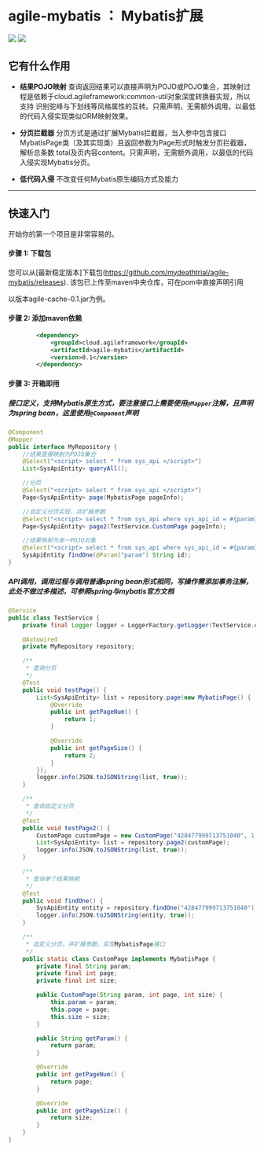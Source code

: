 # agile-mybatis ： Mybatis扩展
[![](https://img.shields.io/badge/Spring--boot-LATEST-green)](https://img.shields.io/badge/spring-LATEST-green)
[![](https://img.shields.io/badge/build-maven-green)](https://img.shields.io/badge/build-maven-green)
## 它有什么作用

* **结果POJO映射**
查询返回结果可以直接声明为POJO或POJO集合，其映射过程是依赖于cloud.agileframework:common-util对象深度转换器实现，所以支持
识别驼峰与下划线等风格属性的互转。只需声明，无需额外调用，以最低的代码入侵实现类似ORM映射效果。

* **分页拦截器**
分页方式是通过扩展Mybatis拦截器，当入参中包含接口MybatisPage类（及其实现类）且返回参数为Page<T>形式时触发分页拦截器，解析总条数
total及页内容content。只需声明，无需额外调用，以最低的代码入侵实现Mybatis分页。

* **低代码入侵**
不改变任何Mybatis原生编码方式及能力
-------
## 快速入门
开始你的第一个项目是非常容易的。

#### 步骤 1: 下载包
您可以从[最新稳定版本]下载包(https://github.com/mydeathtrial/agile-mybatis/releases).
该包已上传至maven中央仓库，可在pom中直接声明引用

以版本agile-cache-0.1.jar为例。
#### 步骤 2: 添加maven依赖
```xml
        <dependency>
            <groupId>cloud.agileframework</groupId>
            <artifactId>agile-mybatis</artifactId>
            <version>0.1</version>
        </dependency>
```
#### 步骤 3: 开箱即用
##### 接口定义，支持Mybatis原生方式，要注意接口上需要使用`@Mapper`注解，且声明为spring bean，这里使用`@Component`声明
```java
@Component
@Mapper
public interface MyRepository {
    //结果直接映射为POJO集合
    @Select("<script> select * from sys_api </script>")
    List<SysApiEntity> queryAll();

    //分页
    @Select("<script> select * from sys_api </script>")
    Page<SysApiEntity> page(MybatisPage pageInfo);

    //自定义分页实现，并扩展参数
    @Select("<script> select * from sys_api where sys_api_id = #{param}</script>")
    Page<SysApiEntity> page2(TestService.CustomPage pageInfo);

    //结果映射为单一POJO对象
    @Select("<script> select * from sys_api where sys_api_id = #{param}</script>")
    SysApiEntity findOne(@Param("param") String id);
}
```
##### API调用，调用过程与调用普通spring bean形式相同，写操作需添加事务注解，此处不做过多描述，可参照spring与mybatis官方文档
```java
@Service
public class TestService {
    private final Logger logger = LoggerFactory.getLogger(TestService.class);

    @Autowired
    private MyRepository repository;

    /**
     * 查询分页
     */
    @Test
    public void testPage() {
        List<SysApiEntity> list = repository.page(new MybatisPage() {
            @Override
            public int getPageNum() {
                return 1;
            }

            @Override
            public int getPageSize() {
                return 2;
            }
        });
        logger.info(JSON.toJSONString(list, true));
    }

    /**
     * 查询自定义分页
     */
    @Test
    public void testPage2() {
        CustomPage customPage = new CustomPage("428477999713751040", 1, 2);
        List<SysApiEntity> list = repository.page2(customPage);
        logger.info(JSON.toJSONString(list, true));
    }

    /**
     * 查询单个结果映射
     */
    @Test
    public void findOne() {
        SysApiEntity entity = repository.findOne("428477999713751040");
        logger.info(JSON.toJSONString(entity, true));
    }

    /**
     * 自定义分页，并扩展参数，实现MybatisPage接口
     */
    public static class CustomPage implements MybatisPage {
        private final String param;
        private final int page;
        private final int size;

        public CustomPage(String param, int page, int size) {
            this.param = param;
            this.page = page;
            this.size = size;
        }

        public String getParam() {
            return param;
        }

        @Override
        public int getPageNum() {
            return page;
        }

        @Override
        public int getPageSize() {
            return size;
        }
    }
}
```